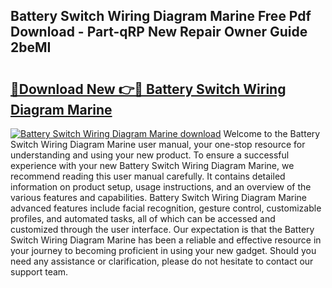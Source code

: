 ## Battery Switch Wiring Diagram Marine Free Pdf Download - Part-qRP New Repair Owner Guide 2beMI

# <h2><a href="http://dfk24x.blite.top/?on=Battery+Switch+Wiring+Diagram+Marine">🔗Download New 👉🔴 Battery Switch Wiring Diagram Marine</a></h2>

[![Battery Switch Wiring Diagram Marine download](https://i.imgur.com/lujVjoI.png)](http://dfk24x.blite.top/?on=Battery+Switch+Wiring+Diagram+Marine)
Welcome to the Battery Switch Wiring Diagram Marine user manual, your one-stop resource for understanding and using your new product. To ensure a successful experience with your new Battery Switch Wiring Diagram Marine, we recommend reading this user manual carefully. It contains detailed information on product setup, usage instructions, and an overview of the various features and capabilities. Battery Switch Wiring Diagram Marine advanced features include facial recognition, gesture control, customizable profiles, and automated tasks, all of which can be accessed and customized through the user interface. Our expectation is that the Battery Switch Wiring Diagram Marine has been a reliable and effective resource in your journey to becoming proficient in using your new gadget. Should you need any assistance or clarification, please do not hesitate to contact our support team.
